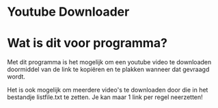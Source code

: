# Youtube Downloader
 
# Wat is dit voor programma?

Met dit programma is het mogelijk om een youtube video te downloaden doormiddel van de link te kopiëren en te plakken wanneer dat gevraagd wordt. 

Het is ook mogelijk om meerdere video's te downloaden door die in het bestandje listfile.txt te zetten. Je kan maar 1 link per regel neerzetten!